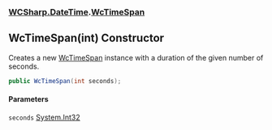 ### [WCSharp.DateTime](WCSharp.DateTime.md 'WCSharp.DateTime').[WcTimeSpan](WCSharp.DateTime.WcTimeSpan.md 'WCSharp.DateTime.WcTimeSpan')

## WcTimeSpan(int) Constructor

Creates a new [WcTimeSpan](WCSharp.DateTime.WcTimeSpan.md 'WCSharp.DateTime.WcTimeSpan') instance with a duration of the given number of seconds.

```csharp
public WcTimeSpan(int seconds);
```
#### Parameters

<a name='WCSharp.DateTime.WcTimeSpan.WcTimeSpan(int).seconds'></a>

`seconds` [System.Int32](https://docs.microsoft.com/en-us/dotnet/api/System.Int32 'System.Int32')